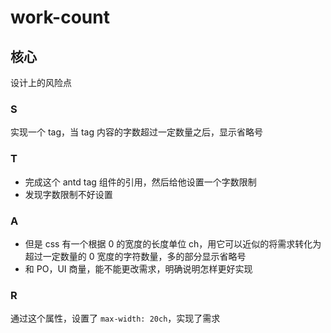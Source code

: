 # work-count

## 核心

设计上的风险点

### S

实现一个 tag，当 tag 内容的字数超过一定数量之后，显示省略号

### T

- 完成这个 antd tag 组件的引用，然后给他设置一个字数限制
- 发现字数限制不好设置

### A

- 但是 css 有一个根据 0 的宽度的长度单位 ch，用它可以近似的将需求转化为超过一定数量的 0 宽度的字符数量，多的部分显示省略号
- 和 PO，UI 商量，能不能更改需求，明确说明怎样更好实现

### R

通过这个属性，设置了 `max-width: 20ch`，实现了需求
